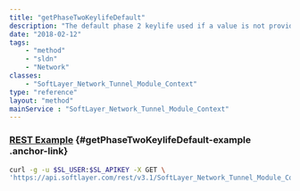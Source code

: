 ```yaml
---
title: "getPhaseTwoKeylifeDefault"
description: "The default phase 2 keylife used if a value is not provided.  The default value is set to 28800. "
date: "2018-02-12"
tags:
    - "method"
    - "sldn"
    - "Network"
classes:
    - "SoftLayer_Network_Tunnel_Module_Context"
type: "reference"
layout: "method"
mainService : "SoftLayer_Network_Tunnel_Module_Context"
---
```


### [REST Example](#getPhaseTwoKeylifeDefault-example) <a href="/article/rest/"><i class="fas fa-question"></i></a> {#getPhaseTwoKeylifeDefault-example .anchor-link} 
```bash
curl -g -u $SL_USER:$SL_APIKEY -X GET \
'https://api.softlayer.com/rest/v3.1/SoftLayer_Network_Tunnel_Module_Context/getPhaseTwoKeylifeDefault'
```
